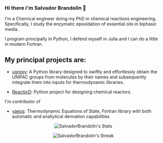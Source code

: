### Hi there  i'm Salvador Brandolín 👋

I'm a Chemical engineer doing my PhD in chemical reactions engineering. Specifically, I study the enzymatic epoxidation of essential oils in biphasic media.

I program principally in Python, I defend myself in Julia and I can do a little in modern Fortran.

## My principal projects are:

- [ugropy](https://github.com/ipqa-research/ugropy): A Python library designed to swiftly and effortlessly obtain the UNIFAC groups from
molecules by their names and subsequently integrate them into inputs for thermodynamic libraries.

- [ReactorD](https://github.com/SalvadorBrandolin/ReactorD): Python project for designing chemical reactors.

I'm contributor of

- [yaeos](https://github.com/ipqa-research/yaeos): Thermodynamic Equations of State, Fortran library with both automatic and anallytical derivation capabilities

<div align="center">

![SalvadorBrandolin's Stats](https://github-readme-stats.vercel.app/api?username=SalvadorBrandolin&theme=dracula&show_icons=true&hide_border=true&count_private=true)

![SalvadorBrandolin's Streak](https://github-readme-streak-stats.herokuapp.com/?user=SalvadorBrandolin&theme=dracula&hide_border=true)

</div>
